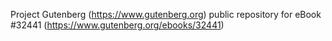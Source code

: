Project Gutenberg (https://www.gutenberg.org) public repository for eBook #32441 (https://www.gutenberg.org/ebooks/32441)
